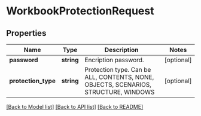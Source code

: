 # WorkbookProtectionRequest

## Properties
Name | Type | Description | Notes
------------ | ------------- | ------------- | -------------
**password** | **string** | Encription password. | [optional] 
**protection_type** | **string** | Protection type. Can be ALL, CONTENTS, NONE, OBJECTS, SCENARIOS, STRUCTURE, WINDOWS | [optional] 

[[Back to Model list]](../README.md#documentation-for-models) [[Back to API list]](../README.md#documentation-for-api-endpoints) [[Back to README]](../README.md)


